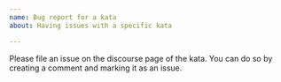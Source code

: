 ```yaml
---
name: Bug report for a kata
about: Having issues with a specific kata

---
```


Please file an issue on the discourse page of the kata. You can do so by creating a comment and marking it as an issue.
